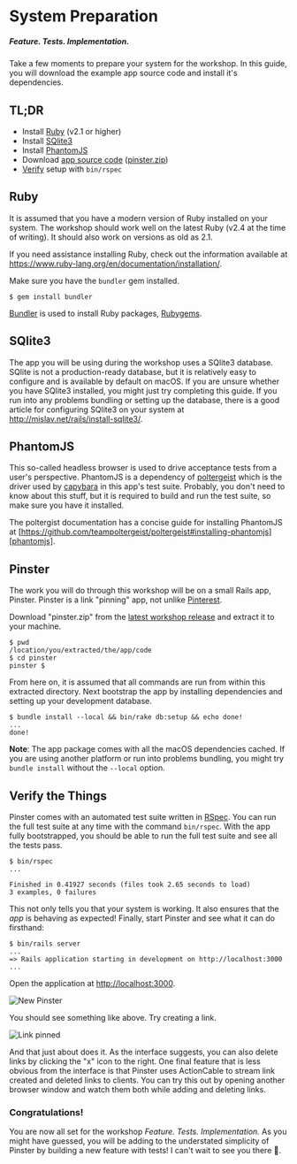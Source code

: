 # System Preparation

##### Feature. Tests. Implementation.

Take a few moments to prepare your system for the workshop. In this guide, you will download the example app source code and install it's dependencies.

## TL;DR

- Install [Ruby](#ruby) (v2.1 or higher)
- Install [SQlite3](#sqlite3)
- Install [PhantomJS](#phantomjs)
- Download [app source code](#pinster) ([pinster.zip][latest-release])
- [Verify](#verify-the-things) setup with `bin/rspec`

## Ruby

It is assumed that you have a modern version of Ruby installed on your system. The workshop should work well on the latest Ruby (v2.4 at the time of writing). It should also work on versions as old as 2.1.

If you need assistance installing Ruby, check out the information available at https://www.ruby-lang.org/en/documentation/installation/.

Make sure you have the `bundler` gem installed.

```
$ gem install bundler
```

[Bundler](http://bundler.io/) is used to install Ruby packages, [Rubygems](https://rubygems.org/).

## SQlite3

The app you will be using during the workshop uses a SQlite3 database. SQlite is not a production-ready database, but it is relatively easy to configure and is available by default on macOS. If you are unsure whether you have SQlite3 installed, you might just try completing this guide. If you run into any problems bundling or setting up the database, there is a good article for configuring SQlite3 on your system at http://mislav.net/rails/install-sqlite3/.

## PhantomJS

This so-called headless browser is used to drive acceptance tests from a user's perspective. PhantomJS is a dependency of [poltergeist](https://github.com/teampoltergeist/poltergeist) which is the driver used by [capybara](https://github.com/teamcapybara/capybara) in this app's test suite. Probably, you don't need to know about this stuff, but it is required to build and run the test suite, so make sure you have it installed.

The poltergist documentation has a concise guide for installing PhantomJS at [https://github.com/teampoltergeist/poltergeist#installing-phantomjs][phantomjs].

## Pinster

The work you will do through this workshop will be on a small Rails app, Pinster. Pinster is a link "pinning" app, not unlike [Pinterest](https://pinterest.com/).

Download "pinster.zip" from the [latest workshop release][latest-release] and extract it to your machine.

```
$ pwd
/location/you/extracted/the/app/code
$ cd pinster
pinster $
```

From here on, it is assumed that all commands are run from within this extracted directory. Next bootstrap the app by installing dependencies and setting up your development database.

```
$ bundle install --local && bin/rake db:setup && echo done!
...
done!
```

**Note**: The app package comes with all the macOS dependencies cached. If you are using another platform or run into problems bundling, you might try `bundle install` without the `--local` option.

## Verify the Things

Pinster comes with an automated test suite written in [RSpec][rspec]. You can run the full test suite at any time with the command `bin/rspec`. With the app fully bootstrapped, you should be able to run the full test suite and see all the tests pass.

```
$ bin/rspec
...

Finished in 0.41927 seconds (files took 2.65 seconds to load)
3 examples, 0 failures
```

This not only tells you that your system is working. It also ensures that the _app_ is behaving as expected! Finally, start Pinster and see what it can do firsthand:

```
$ bin/rails server
...
=> Rails application starting in development on http://localhost:3000
...
```

Open the application at [http://localhost:3000][local].

![New Pinster](/Users/jay/Code/OSS/rc17-testing-workshop/doc/pinster-without-link.png)

You should see something like above. Try creating a link.

![Link pinned](/Users/jay/Code/OSS/rc17-testing-workshop/doc/pinster-with-link.png)

And that just about does it. As the interface suggests, you can also delete links by clicking the "x" icon to the right. One final feature that is less obvious from the interface is that Pinster uses ActionCable to stream link created and deleted links to clients. You can try this out by opening another browser window and watch them both while adding and deleting links.

### Congratulations!

You are now all set for the workshop _Feature. Tests. Implementation._ As you might have guessed, you will be adding to the understated simplicity of Pinster by building a new feature with tests! I can't wait to see you there 🙂.

[latest-release]: https://github.com/iamvery/rc17-testing-workshop/releases/tag/v0
[rspec]: http://rspec.info/
[local]: http://localhost:3000
[phantomjs]: https://github.com/teampoltergeist/poltergeist#installing-phantomjs
